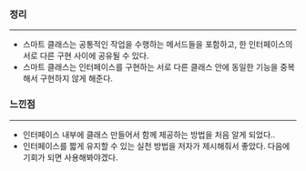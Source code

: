### 정리

---

- 스마트 클래스는 공통적인 작업을 수행하는 메서드들을 포함하고, 한 인터페이스의 서로 다른 구현 사이에 공유될 수 있다.
- 스마트 클래스는 인터페이스를 구현하는 서로 다른 클래스 안에 동일한 기능을 중복해서 구현하지 않게 해준다.

### 느낀점

---

- 인터페이스 내부에 클래스 만들어서 함께 제공하는 방법을 처음 알게 되었다..
- 인터페이스를 짧게 유지할 수 있는 실천 방법을 저자가 제시해줘서 좋았다. 다음에 기회가 되면 사용해봐야겠다.
